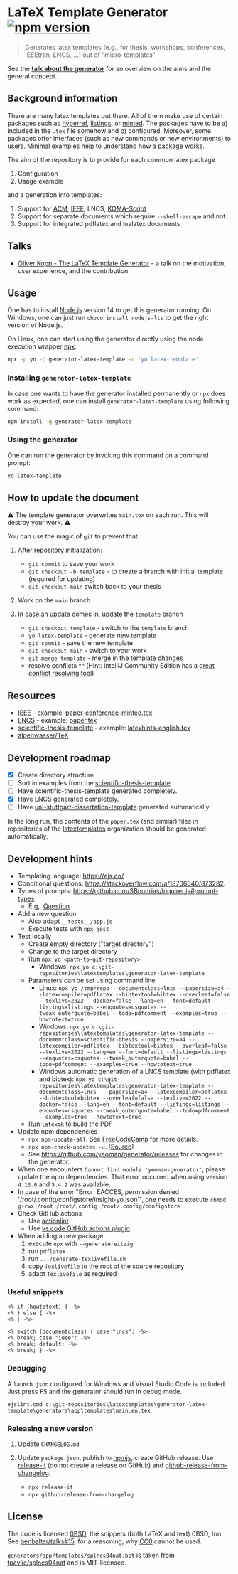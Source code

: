 # LaTeX Template Generator [![npm version](http://img.shields.io/npm/v/generator-latex-template.svg?style=flat)](https://npmjs.org/package/generator-latex-template "View this project on npm")

> Generates latex templates (e.g., for thesis, workshops, conferences, IEEEtran, LNCS, ...) out of "micro-templates"

See the **[talk about the generator](https://github.com/dante-ev/Vortraege_Tagungen/blob/master/2019-Herbst/Oliver%20Kopp%20-%20The%20LaTeX%20Template%20Generator%20-%20dante2019-herbst.pdf)** for an overview on the aims and the general concept.

## Background information

There are many latex templates out there.
All of them make use of certain packages such as [hyperref], [listings], or [minted].
The packages have to be a) included in the `.tex` file somehow and b) configured.
Moreover, some packages offer interfaces (such as new commands or new environments) to users.
Minimal examples help to understand how a package works.

The aim of the repository is to provide for each common latex package

1. Configuration
2. Usage example

and a generation into templates:

1. Support for [ACM](https://ctan.org/pkg/acmart), [IEEE](https://ctan.org/pkg/ieeetran), LNCS, [KOMA-Script](https://ctan.org/pkg/koma-script)
2. Support for separate documents which require `--shell-escape` and not.
3. Support for integrated pdflatex and lualatex documents

## Talks

- [Oliver Kopp - The LaTeX Template Generator](https://github.com/dante-ev/Vortraege_Tagungen/blob/master/2019-Herbst/Oliver%20Kopp%20-%20The%20LaTeX%20Template%20Generator%20-%20dante2019-herbst.pdf) - a talk on the motivation, user experience, and the contribution

## Usage

One has to install [Node.js](https://nodejs.org/en/) version 14 to get this generator running.
On Windows, one can just run `choco install nodejs-lts` to get the right version of Node.js.

On Linux, one can start using the generator directly using the node execution wrapper [npx](https://www.npmjs.com/package/npx):

```bash
npx -p yo -p generator-latex-template -c 'yo latex-template'
```

### Installing `generator-latex-template`

In case one wants to have the generator installed permanently or `npx` does work as expected, one can install `generator-latex-template` using following command:

```bash
npm install -g generator-latex-template
```

### Using the generator

One can run the generator by invoking this command on a command prompt:

```bash
yo latex-template
```

## How to update the document

⚠️ The template generator overwrites `main.tex` on each run. This will destroy your work. ⚠️

You can use the magic of `git` to prevent that:

1. After repository initialization:

   - `git commit` to save your work
   - `git checkout -b template` - to create a branch with initial template (required for updating)
   - `git checkout main` switch back to your thesis

2. Work on the `main` branch
3. In case an update comes in, update the `template` branch

   - `git checkout template` - switch to the `template` branch
   - `yo latex-template` - generate new template
   - `git commit` - save the new template
   - `git checkout main` - switch to your work
   - `git merge template` - merge in the template changes
   - resolve conflicts ^^ (Hint: IntelliJ Community Edition has a [great conflict resolving tool](https://www.jetbrains.com/help/idea/resolving-conflicts.html#))

## Resources

- [IEEE](https://latextemplates.github.io/IEEE/) - example: [paper-conference-minted.tex](https://github.com/latextemplates/IEEE/blob/main/paper-conference-minted.tex)
- [LNCS](https://latextemplates.github.io/LNCS/) - example: [paper.tex](https://github.com/latextemplates/LNCS/blob/main/paper.tex)
- [scientific-thesis-template](https://latextemplates.github.io/scientific-thesis-template/) - example: [latexhints-english.tex](https://github.com/latextemplates/scientific-thesis-template/blob/main/latexhints-english.tex)
- [alpenwasser/TeX](https://github.com/alpenwasser/TeX)

## Development roadmap

- [x] Create directory structure
- [ ] Sort in examples from the [scientific-thesis-template](http://latextemplates.github.io/scientific-thesis-template/)
- [ ] Have scientific-thesis-template generated completely.
- [x] Have LNCS generated completely.
- [ ] Have [uni-stuttgart-dissertation-template](https://github.com/latextemplates/uni-stuttgart-dissertation-template) generated automatically.

In the long run, the contents of the `paper.tex` (and similar) files in repositories of the [latextemplates](https://latextemplates.github.io/) organization should be generated automatically.

## Development hints

- Templating language: <https://ejs.co/>
- Conditional questions: <https://stackoverflow.com/a/18706640/873282>.
- Types of prompts: <https://github.com/SBoudrias/Inquirer.js#prompt-types>
  - E.g,. [Question](https://github.com/SBoudrias/Inquirer.js#question)
- Add a new question
  - Also adapt `__tests__/app.js`
  - Execute tests with `npx jest`
- Test locally
  - Create empty directory ("target directory")
  - Change to the target directory
  - Run `npx yo <path-to-git-repository>`
    - Windows: `npx yo c:\git-repositories\latextemplates\generator-latex-template`
  - Parameters can be set using command line
    - Linux: `npx yo /tmp/repo --documentclass=lncs --papersize=a4 --latexcompiler=pdflatex --bibtextool=bibtex --overleaf=false --texlive=2022 --docker=false --lang=en --font=default --listings=listings --enquotes=csquotes --tweak_outerquote=babel --todo=pdfcomment --examples=true --howtotext=true`
    - Windows: `npx yo c:\git-repositories\latextemplates\generator-latex-template --documentclass=scientific-thesis --papersize=a4 --latexcompiler=pdflatex --bibtextool=bibtex --overleaf=false --texlive=2022 --lang=en --font=default --listings=listings --enquotes=csquotes --tweak_outerquote=babel --todo=pdfcomment --examples=true --howtotext=true`
    - Windows automatic generation of a LNCS template (with pdflatex and bibtex): `npx yo c:\git-repositories\latextemplates\generator-latex-template --documentclass=lncs ---papersize=a4 --latexcompiler=pdflatex --bibtextool=bibtex --overleaf=false --texlive=2022 --docker=false --lang=en --font=default --listings=listings --enquotes=csquotes --tweak_outerquote=babel --todo=pdfcomment --examples=true --howtotext=true`
  - Run `latexmk` to build the PDF
- Update npm dependencies
  - `npx npm-update-all`. See [FreeCodeCamp](https://www.freecodecamp.org/news/10-npm-tricks-that-will-make-you-a-pro-a945982afb25/) for more details.
  - `npx npm-check-updates -u`. [[Source](https://www.carlrippon.com/upgrading-npm-dependencies/)]
  - See <https://github.com/yeoman/generator/releases> for changes in the generator.
- When one encounters `Cannot find module 'yeoman-generator'`, please update the npm dependencies.
  That error occurred when using version `4.13.0` and `5.4.2` was available.
- In case of the error "Error: EACCES, permission denied '/root/.config/configstore/insight-yo.json'", one needs to execute `chmod g+rwx /root /root/.config /root/.config/configstore`
- Check GitHub actions
  - Use [actionlint](https://github.com/rhysd/actionlint#readme)
  - Use [vs.code GitHub actions plugin](https://marketplace.visualstudio.com/items?itemName=cschleiden.vscode-github-actions)
- When adding a new package:
  1. execute `npx` with `--generatereitzig`
  2. run `pdflatex`
  3. run `.../generate-texlivefile.sh`
  4. copy `Texlivefile` to the root of the source repository
  5. adapt `Texlivefile` as required

### Useful snippets

```ejs
<% if (howtotext) { -%>
<% } else { -%>
<% } -%>
```

```ejs
<% switch (documentclass) { case "lncs": -%>
<% break; case "ieee": -%>
<% break; default: -%>
<% break; } -%>
```

### Debugging

A `launch.json` configured for Windows and Visual Studio Code is included.
Just press <kbd>F5</kbd> and the generator should run in debug mode.

```terminal
ejslint.cmd c:\git-repositories\latextemplates\generator-latex-template\generators\app\templates\main.en.tex
```

### Releasing a new version

1. Update `CHANGELOG.md`
2. Update `package.json`, publish to [npmjs](https://www.npmjs.com/package/generator-latex-template), create GitHub release.
   Use [release-it](https://www.npmjs.com/package/release-it) (do not create a release on GitHub) and [github-release-from-changelog](https://www.npmjs.com/package/github-release-from-changelog).

   - `npx release-it`
   - `npx github-release-from-changelog`

## License

The code is licensed [0BSD](https://choosealicense.com/licenses/0bsd/#), the snippets (both LaTeX and text) 0BSD, too.
See [benbalter/talks#15](https://github.com/benbalter/talks/issues/15#issuecomment-599704662), for a reasoning, why [CC0](https://creativecommons.org/share-your-work/public-domain/cc0/) cannot be used.

`generators/app/templates/splncs04nat.bst` is taken from [tpavlic/splncs04nat](https://github.com/tpavlic/splncs04nat) and is MIT-licensed.

[hyperref]: https://ctan.org/pkg/hyperref
[listings]: https://ctan.org/pkg/listings
[minted]: https://ctan.org/pkg/minted

<!-- markdownlint-disable-file MD013 MD033 -->
